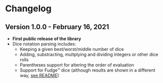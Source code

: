 # Changelog

## Version 1.0.0 - February 16, 2021
- **First public release of the library**
- Dice notation parsing includes:
    - Keeping a given best/worst/middle number of dice
    - Adding, substracting, multplying and dividing integers or other dice rolls
    - Parentheses support for altering the order of evaluation
    - Support for Fudge™ dice (although results are shown in a different way, [see README](README.md))
